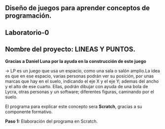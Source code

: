 ## Diseño de juegos para aprender conceptos de programación.

## Laboratorio-0

## Nombre del proyecto: LINEAS Y PUNTOS.

__Gracias a Daniel Luna por la ayuda en la construcción de este juego__

-> LP es un juego que usa un espacio, como una sala o salón amplio.La idea es que en ese espacio, varias personas podrán ver su posición, por unas marcas que hay en el suelo, indicando el eje X y el eje Y; ademas del ancho y el alto de ese cuarto. Ellas,  podrán dibujar con ayuda de una bola de Lycra, otras personas y un software; diferentes figuras, caminando por el suelo.

El programa para explicar este concepto sera __Scratch__, gracias a su componente formativo.

__Paso 1:__ Elaboración del programa en Scratch. 


